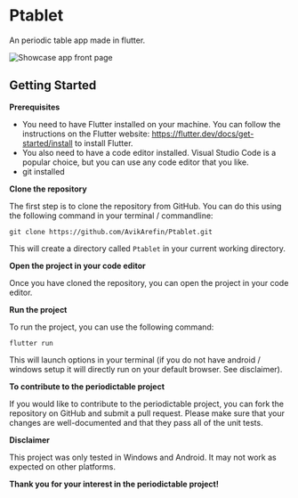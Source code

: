 # Ptablet

An periodic table app made in flutter.

![Showcase app front page]([image.png](https://github.com/AvikArefin/Ptablet/blob/main/showcase.bmp))

## Getting Started

**Prerequisites**

* You need to have Flutter installed on your machine. You can follow the instructions on the Flutter website: https://flutter.dev/docs/get-started/install to install Flutter.
* You also need to have a code editor installed. Visual Studio Code is a popular choice, but you can use any code editor that you like.
* git installed

**Clone the repository**

The first step is to clone the repository from GitHub. You can do this using the following command in your terminal / commandline:

```
git clone https://github.com/AvikArefin/Ptablet.git
```

This will create a directory called `Ptablet` in your current working directory.

**Open the project in your code editor**

Once you have cloned the repository, you can open the project in your code editor.

**Run the project**

To run the project, you can use the following command:

```
flutter run
```

This will launch options in your terminal (if you do not have android / windows setup it will directly run on your default browser. See disclaimer).

**To contribute to the periodictable project**

If you would like to contribute to the periodictable project, you can fork the repository on GitHub and submit a pull request. Please make sure that your changes are well-documented and that they pass all of the unit tests.

**Disclaimer**

This project was only tested in Windows and Android. It may not work as expected on other platforms.

**Thank you for your interest in the periodictable project!**
